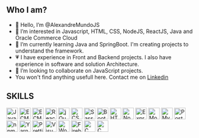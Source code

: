 ## Who I am?

- 👋 Hello, I’m @AlexandreMundoJS
- 👀 I’m interested in Javascript, HTML, CSS, NodeJS, ReactJS, Java and Oracle Commerce Cloud
- 🌱 I’m currently learning Java and SpringBoot. I'm creating projects to understand the framework.
- :heartpulse: I have experience in Front and Backend projects. I also have experience in software and solution Architecture.
- 💞️ I’m looking to collaborate on JavaScript projects.
- You won't find anything usefull here. Contact me on <a href="https://www.linkedin.com/in/alexandre-garske-machado/" title="Linkedin">Linkedin</a>

## SKILLS

<a href="https://developer.mozilla.org/en-US/docs/Web/JavaScript" title="JavaScript"><img
        src="https://github.com/get-icon/geticon/raw/master/icons/javascript.svg" alt="JavaScript" width="30px"
        height="30px"></a>
<a href="https://tc39.es/ecma262/" title="ECMAScript 6"><img
        src="https://github.com/get-icon/geticon/raw/master/icons/es6.svg" alt="ECMAScript 6" width="30px"
        height="30px"></a>
<a href="https://knockoutjs.com/" title="KnockoutJs"><img
        src="https://github.com/get-icon/geticon/raw/master/icons/knockout.svg" alt="ECMAScript 6" width="30px" height="30px"></a>
<a href="https://reactjs.org/" title="React"><img src="https://github.com/get-icon/geticon/raw/master/icons/react.svg"
        alt="React" width="30px" height="30px"></a>
<a href="https://jquery.com/" title="jQuery"><img
        src="https://github.com/get-icon/geticon/raw/master/icons/jquery-icon.svg" alt="jQuery" width="30px"
        height="30px"></a>
<a href="https://www.w3.org/TR/CSS/" title="CSS3"><img
        src="https://github.com/get-icon/geticon/raw/master/icons/css-3.svg" alt="CSS3" width="30px" height="30px"></a>
<a href="https://sass-lang.com/" title="Sass"><img src="https://github.com/get-icon/geticon/raw/master/icons/sass.svg"
        alt="Sass" width="30px" height="30px"></a>
<a href="https://getbootstrap.com/" title="Bootstrap"><img
        src="https://github.com/get-icon/geticon/raw/master/icons/bootstrap.svg" alt="Bootstrap" width="30px"
        height="30px"></a>
<a href="https://www.w3.org/TR/html5/" title="HTML5"><img
        src="https://github.com/get-icon/geticon/raw/master/icons/html-5.svg" alt="HTML5" width="30px"
        height="30px"></a>
<a href="https://nodejs.org/" title="Node.js"><img
        src="https://github.com/get-icon/geticon/raw/master/icons/nodejs-icon.svg" alt="Node.js" width="30px"
        height="30px"></a>
<a href="https://expressjs.com/" title="Express"><img
        src="https://github.com/get-icon/geticon/raw/master/icons/express.svg" alt="Express" width="30px"
        height="30px"></a>
<a href="https://www.mongodb.org/" title="MongoDB"><img
        src="https://github.com/get-icon/geticon/raw/master/icons/mongodb-icon.svg" alt="MongoDB" width="30px"
        height="30px"></a>
<a href="https://dev.mysql.com/" title="MySQL"><img src="https://github.com/get-icon/geticon/raw/master/icons/mysql.svg"
        alt="MySQL" width="30px" height="30px"></a>
<a href="https://www.postgresql.org/" title="PostgreSQL"><img
        src="https://github.com/get-icon/geticon/raw/master/icons/postgresql.svg" alt="PostgreSQL" width="30px"
        height="30px"></a>
<a href="https://www.npmjs.com/" title="npm"><img src="https://github.com/get-icon/geticon/raw/master/icons/npm.svg"
        alt="npm" width="30px" height="30px"></a>
<a href="https://yarnpkg.com/" title="Yarn"><img src="https://github.com/get-icon/geticon/raw/master/icons/yarn.svg"
        alt="Yarn" width="30px" height="30px"></a>
<a href="https://prettier.io/" title="Prettier"><img
        src="https://github.com/get-icon/geticon/raw/master/icons/prettier.svg" alt="Prettier" width="30px"
        height="30px"></a>
<a href="https://code.visualstudio.com/" title="Visual Studio Code"><img
        src="https://github.com/get-icon/geticon/raw/master/icons/visual-studio-code.svg" alt="Visual Studio Code"
        width="30px" height="30px"></a>
<a href="https://wordpress.org/" title="WordPress"><img
        src="https://github.com/get-icon/geticon/raw/master/icons/wordpress-icon.svg" alt="WordPress" width="30px"
        height="30px"></a>
<a href="https://www.firebase.com/" title="Firebase"><img
        src="https://github.com/get-icon/geticon/raw/master/icons/firebase.svg" alt="Firebase" width="30px"
        height="30px"></a>
<a href="https://en.wikipedia.org/wiki/C_(programming_language)" title="C"><img
        src="https://github.com/get-icon/geticon/raw/master/icons/c.svg" alt="C" width="30px" height="30px"></a>
<a href="https://lesscss.org/" title="Less"><img
        src="https://github.com/get-icon/geticon/raw/master/icons/less.svg" alt="C" width="30px" height="30px"></a>
        
## 
